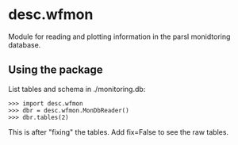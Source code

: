 # desc.wfmon
Module for reading and plotting information in the parsl monidtoring database.

## Using the package

List tables and schema in ./monitoring.db:

    >>> import desc.wfmon
    >>> dbr = desc.wfmon.MonDbReader()
    >>> dbr.tables(2)
    
This is after "fixing" the tables. Add fix=False to see the raw tables.
